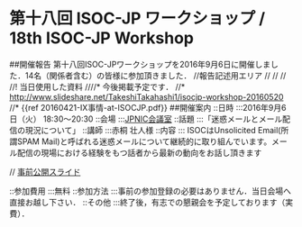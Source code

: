 # 第十八回 ISOC-JP ワークショップ / 18th ISOC-JP Workshop
##開催報告
第十八回ISOC-JPワークショップを2016年9月6日に開催しました．14名（関係者含む）の皆様に参加頂きました．
//報告記述用エリア
//
//
//
//! 当日使用した資料
////* 今後掲載予定です．
//* http://www.slideshare.net/TakeshiTakahashi1/isocjp-workshop-20160520
//* {{ref 20160421-IX事情-at-ISOCJP.pdf}}
##開催案内
::日時
:::2016年9月6日（火） 18:30〜20:30
::会場
:::[JPNIC会議室](https://www.nic.ad.jp/ja/profile/map.html)
::話題
:::「迷惑メールとメール配信の現況について」
::講師
:::赤桐 壮人様
::内容
:::   ISOCはUnsolicited Email(所謂SPAM Mail)と呼ばれる迷惑メールについて継続的に取り組んでいます。メール配信の現場における経験をもつ話者から最新の動向をお話し頂きます

// [事前公開スライド](https://www.dropbox.com/s/0akehnhwyxneymv/20160520_IsocJpWorkshop.pdf?dl=0)

::参加費用
:::無料
::参加方法
:::事前の参加登録の必要はありません．当日会場へ直接お越し下さい．
::その他
:::終了後，有志での懇親会を予定しております（実費）．